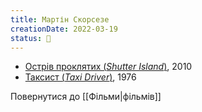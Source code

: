```yaml
---
title: Мартін Скорсезе
creationDate: 2022-03-19
status: 🌱
---
```

- [Острів проклятих (_Shutter Island_)](https://uk.wikipedia.org/wiki/%D0%9E%D1%81%D1%82%D1%80%D1%96%D0%B2_%D0%BF%D1%80%D0%BE%D0%BA%D0%BB%D1%8F%D1%82%D0%B8%D1%85_(%D1%84%D1%96%D0%BB%D1%8C%D0%BC)), 2010
- [Таксист (_Taxi Driver_)](https://uk.wikipedia.org/wiki/%D0%A2%D0%B0%D0%BA%D1%81%D0%B8%D1%81%D1%82_(%D1%84%D1%96%D0%BB%D1%8C%D0%BC)), 1976

Повернутися до [[Фільми|фільмів]]
